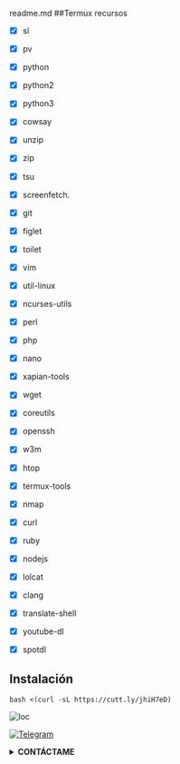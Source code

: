 readme.md
##Termux recursos



- [x] sl            
- [x] pv       
- [x] python
- [x] python2       
- [x] python3  
- [x] cowsay
- [x] unzip         
- [x] zip      
- [x] tsu
- [x] screenfetch.  
- [x] git      
- [x] figlet
- [x] toilet        
- [x] vim      
- [x] util-linux
- [x] ncurses-utils 
- [x] perl
- [x] php
- [x] nano
- [x] xapian-tools
- [x] wget
- [x] coreutils
- [x] openssh
- [x] w3m
- [x] htop
- [x] termux-tools
- [x] nmap
- [x] curl
- [x] ruby
- [x] nodejs
- [x] lolcat
- [x] clang
- [x] translate-shell
- [x] youtube-dl
- [x] spotdl


## Instalación
~~~
bash <(curl -sL https://cutt.ly/jhiH7eD)
~~~
![loc](https://scontent.fmex13-1.fna.fbcdn.net/v/t1.0-9/127525933_759590734628992_3910210505872181300_n.png?_nc_cat=101&ccb=2&_nc_sid=2d5d41&efg=eyJpIjoidCJ9&_nc_eui2=AeEjbeQVJTxRupl0upMyb-7swA75FQdW4unADvkVB1bi6an9ATDOjifmcEXLN9eNeTAegMMh8Rz7HUrWRrdyRSmi&_nc_ohc=MaWULQw8GXwAX8w6T4W&_nc_ht=scontent.fmex13-1.fna&oh=c8fec792649413943504d398a7caf9ce&oe=5FE35B1D)

[![Telegram](https://img.shields.io/badge/-TELEGRAM-2CA5E0?style=for-the-badge&logo=telegram&logoColor=white)](https://t.me/termux_tutoriales)


<details>
  <summary><b>CONTÁCTAME</b></summary><br>

  - <a href="https://www.facebook.com/jorgeolegario.barbamacias.1"/><img alt="Rizky Facebook" align="left" width="22px" src="https://cdn.jsdelivr.net/npm/simple-icons@v3/icons/facebook.svg" /><b>Facebook</b></a><br>
  - <a href="https://t.me/Jorgebarba"/><img alt="JORGE BARBA" align="left" width="22px" src="https://cdn.jsdelivr.net/npm/simple-icons@v3/icons/telegram.svg" /><b>Telegram</b></a><br>
  - <a href="https://youtube.com/c/JorgeBarba99"/><img alt="JORGE BARBA" align="left" width="22px" src="https://cdn.jsdelivr.net/npm/simple-icons@v3/icons/youtube.svg" /><b>Youtube</b></a><br>
  </p>
</details>

